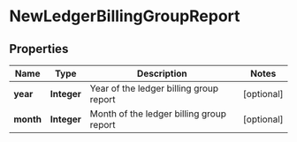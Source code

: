 

# NewLedgerBillingGroupReport


## Properties

| Name | Type | Description | Notes |
|------------ | ------------- | ------------- | -------------|
|**year** | **Integer** | Year of the ledger billing group report |  [optional] |
|**month** | **Integer** | Month of the ledger billing group report |  [optional] |



